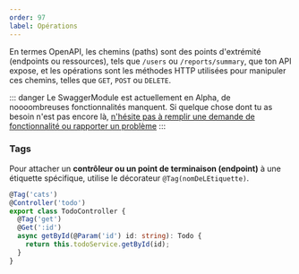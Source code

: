 ```yaml
---
order: 97
label: Opérations
---
```



En termes OpenAPI, les chemins (paths) sont des points d'extrémité (endpoints ou ressources), tels que `/users` ou `/reports/summary`, que ton API expose, et les opérations sont les méthodes HTTP utilisées pour manipuler ces chemins, telles que `GET`, `POST` ou `DELETE`.


::: danger
Le SwaggerModule est actuellement en Alpha, de noooombreuses fonctionnalités manquent. Si quelque chose dont tu as besoin n'est pas encore là, [n'hésite pas à remplir une demande de fonctionnalité ou rapporter un problème](https://github.com/Savory/Danet-Swagger/issues)
:::


### Tags

Pour attacher un **contrôleur ou un point de terminaison (endpoint)** à une étiquette spécifique, utilise le décorateur `@Tag(nomDeLEtiquette)`.

```typescript
@Tag('cats')
@Controller('todo')
export class TodoController {
  @Tag('get')
  @Get(':id')
  async getById(@Param('id') id: string): Todo {
    return this.todoService.getById(id);
  }
}
```
